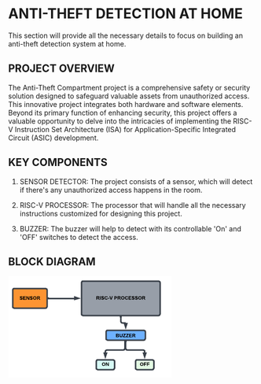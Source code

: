 # ANTI-THEFT DETECTION AT HOME #

This section will provide all the necessary details to focus on building an anti-theft detection system at home.

## PROJECT OVERVIEW ##

The Anti-Theft Compartment project is a comprehensive safety or security solution designed to safeguard valuable assets from unauthorized access. This innovative project integrates both hardware and software elements. Beyond its primary function of enhancing security, this project offers a valuable opportunity to delve into the intricacies of implementing the RISC-V Instruction Set Architecture (ISA) for Application-Specific Integrated Circuit (ASIC) development.

## KEY COMPONENTS ##

1. SENSOR DETECTOR: The project consists of a sensor, which will detect if there's any unauthorized access happens in the room.

2. RISC-V PROCESSOR: The processor that will handle all the necessary instructions customized for designing this project.

3. BUZZER: The buzzer will help to detect with its controllable 'On' and 'OFF' switches to detect the access.

## BLOCK DIAGRAM #

![image1](/week3/block_diagram.png)


